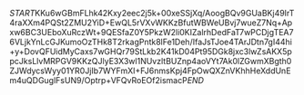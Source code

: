 $START$KKu6wGBmFLhk42Kxy2eec2j5k+00xeSSjXq/AoogBQv9GUaBKj49IrT4raXXm4PQSt2ZMU2YiD+EwQL5rVXvWKKzBfutWBWeUBvj7wueZ7Nq+Apxw6BC3UEboXuRczWt+9QESfaZ0Y5PkzW2li0KIZalrhDedFaT7wPCDjgTEA76VLjkYnLcGJKumoOzTHk8T2rkagPntk8lFe1Deh/IfaJsTJoe4TArJDtn7gI44hi+y+DovQFUidMyCaxs7wGHQr79StLkb2K41kD04Pt95DGk8jxc3lwZsAKX5ppcJksLlvMRPGV9KKzQJlyE3X3wl1NUvzltBUZnp4aoVYt7Ak0lZGwmXBgth0ZJWdycsWyy01YR0JjIb7WYFmXI+FJ6nmsKpj4FpOwQXZnVKhhHeXddUnEm4uQDGuglFsUN9/Optrp+VFQvRoEOf2ismacP$END$